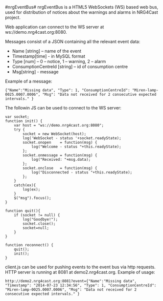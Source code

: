 #nrgEventBus#
nrgEventBus is a HTML5 WebSockets (WS) based web bus, used for distribution of notices about the warnings and alarms in NRG4Cast project. 

Web application can connect to the WS server at ws://demo.nrg4cast.org:8080.

Messages consist of a JSON containing all the relevant event data:
*	Name [string] – name of the event
*	Timestamp[time] - in MySQL format
*	Type [num] – 0 – notice, 1 – warning, 2 – alarm
*	ConsumptionCentreId [string] – id of consumption centre
*	Msg[string] - message

Example of a message:
```
{"Name":"Missing data", "Type": 1, "ConsumptionCentreId": "Miren-lamp-0025.0007.0006", "Msg": "Data not received for 2 consecutive expected intervals." }
```

The followin JS can be used to connect to the WS server:

```
var socket;
function init() {
	var host = "ws://demo.nrg4cast.org:8080";
	try {
		socket = new WebSocket(host);
		log('WebSocket - status '+socket.readyState);
		socket.onopen    = function(msg) { 
			log("Welcome - status "+this.readyState); 
		};
		socket.onmessage = function(msg) { 
			log("Received: "+msg.data); 
		};
		socket.onclose   = function(msg) { 
			log("Disconnected - status "+this.readyState); 
		};
	}
	catch(ex){ 
		log(ex); 
	}
	$("msg").focus();
}

function quit(){
	if (socket != null) {
		log("Goodbye!");
		socket.close();
		socket=null;
	}
}

function reconnect() {
	quit();
	init();
}
```

client.js can be used for pushing events to the event bus via http requests. HTTP server is running at 8081 at demo2.nrg4cast.org. Example of usage:
```
http://demo2.nrg4cast.org:8081?event={"Name":"Missing data", "Timestamp": "2014-07-23 12:34:56", "Type": 1, "ConsumptionCentreId": "Miren-lamp-0025.0007.0006", "Msg": "Data not received for 2 consecutive expected intervals." }
```
